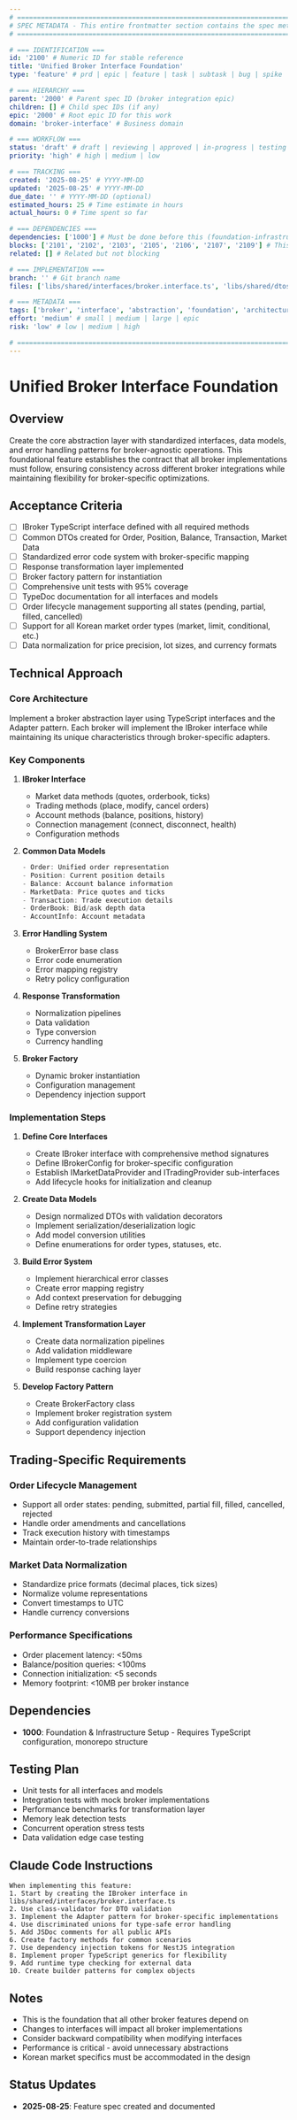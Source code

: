 ```yaml
---
# ============================================================================
# SPEC METADATA - This entire frontmatter section contains the spec metadata
# ============================================================================

# === IDENTIFICATION ===
id: '2100' # Numeric ID for stable reference
title: 'Unified Broker Interface Foundation'
type: 'feature' # prd | epic | feature | task | subtask | bug | spike

# === HIERARCHY ===
parent: '2000' # Parent spec ID (broker integration epic)
children: [] # Child spec IDs (if any)
epic: '2000' # Root epic ID for this work
domain: 'broker-interface' # Business domain

# === WORKFLOW ===
status: 'draft' # draft | reviewing | approved | in-progress | testing | done
priority: 'high' # high | medium | low

# === TRACKING ===
created: '2025-08-25' # YYYY-MM-DD
updated: '2025-08-25' # YYYY-MM-DD
due_date: '' # YYYY-MM-DD (optional)
estimated_hours: 25 # Time estimate in hours
actual_hours: 0 # Time spent so far

# === DEPENDENCIES ===
dependencies: ['1000'] # Must be done before this (foundation-infrastructure)
blocks: ['2101', '2102', '2103', '2105', '2106', '2107', '2109'] # This blocks most other features
related: [] # Related but not blocking

# === IMPLEMENTATION ===
branch: '' # Git branch name
files: ['libs/shared/interfaces/broker.interface.ts', 'libs/shared/dtos/broker/', 'libs/shared/errors/broker-errors.ts'] # Key files to modify

# === METADATA ===
tags: ['broker', 'interface', 'abstraction', 'foundation', 'architecture'] # Searchable tags
effort: 'medium' # small | medium | large | epic
risk: 'low' # low | medium | high

# ============================================================================
---
```


# Unified Broker Interface Foundation

## Overview

Create the core abstraction layer with standardized interfaces, data models, and error handling patterns for broker-agnostic operations. This foundational feature establishes the contract that all broker implementations must follow, ensuring consistency across different broker integrations while maintaining flexibility for broker-specific optimizations.

## Acceptance Criteria

- [ ] IBroker TypeScript interface defined with all required methods
- [ ] Common DTOs created for Order, Position, Balance, Transaction, Market Data
- [ ] Standardized error code system with broker-specific mapping
- [ ] Response transformation layer implemented
- [ ] Broker factory pattern for instantiation
- [ ] Comprehensive unit tests with 95% coverage
- [ ] TypeDoc documentation for all interfaces and models
- [ ] Order lifecycle management supporting all states (pending, partial, filled, cancelled)
- [ ] Support for all Korean market order types (market, limit, conditional, etc.)
- [ ] Data normalization for price precision, lot sizes, and currency formats

## Technical Approach

### Core Architecture

Implement a broker abstraction layer using TypeScript interfaces and the Adapter pattern. Each broker will implement the IBroker interface while maintaining its unique characteristics through broker-specific adapters.

### Key Components

1. **IBroker Interface**
   - Market data methods (quotes, orderbook, ticks)
   - Trading methods (place, modify, cancel orders)
   - Account methods (balance, positions, history)
   - Connection management (connect, disconnect, health)
   - Configuration methods

2. **Common Data Models**
   ```typescript
   - Order: Unified order representation
   - Position: Current position details
   - Balance: Account balance information
   - MarketData: Price quotes and ticks
   - Transaction: Trade execution details
   - OrderBook: Bid/ask depth data
   - AccountInfo: Account metadata
   ```

3. **Error Handling System**
   - BrokerError base class
   - Error code enumeration
   - Error mapping registry
   - Retry policy configuration

4. **Response Transformation**
   - Normalization pipelines
   - Data validation
   - Type conversion
   - Currency handling

5. **Broker Factory**
   - Dynamic broker instantiation
   - Configuration management
   - Dependency injection support

### Implementation Steps

1. **Define Core Interfaces**
   - Create IBroker interface with comprehensive method signatures
   - Define IBrokerConfig for broker-specific configuration
   - Establish IMarketDataProvider and ITradingProvider sub-interfaces
   - Add lifecycle hooks for initialization and cleanup

2. **Create Data Models**
   - Design normalized DTOs with validation decorators
   - Implement serialization/deserialization logic
   - Add model conversion utilities
   - Define enumerations for order types, statuses, etc.

3. **Build Error System**
   - Implement hierarchical error classes
   - Create error mapping registry
   - Add context preservation for debugging
   - Define retry strategies

4. **Implement Transformation Layer**
   - Create data normalization pipelines
   - Add validation middleware
   - Implement type coercion
   - Build response caching layer

5. **Develop Factory Pattern**
   - Create BrokerFactory class
   - Implement broker registration system
   - Add configuration validation
   - Support dependency injection

## Trading-Specific Requirements

### Order Lifecycle Management
- Support all order states: pending, submitted, partial fill, filled, cancelled, rejected
- Handle order amendments and cancellations
- Track execution history with timestamps
- Maintain order-to-trade relationships

### Market Data Normalization
- Standardize price formats (decimal places, tick sizes)
- Normalize volume representations
- Convert timestamps to UTC
- Handle currency conversions

### Performance Specifications
- Order placement latency: <50ms
- Balance/position queries: <100ms
- Connection initialization: <5 seconds
- Memory footprint: <10MB per broker instance

## Dependencies

- **1000**: Foundation & Infrastructure Setup - Requires TypeScript configuration, monorepo structure

## Testing Plan

- Unit tests for all interfaces and models
- Integration tests with mock broker implementations
- Performance benchmarks for transformation layer
- Memory leak detection tests
- Concurrent operation stress tests
- Data validation edge case testing

## Claude Code Instructions

```
When implementing this feature:
1. Start by creating the IBroker interface in libs/shared/interfaces/broker.interface.ts
2. Use class-validator for DTO validation
3. Implement the Adapter pattern for broker-specific implementations
4. Use discriminated unions for type-safe error handling
5. Add JSDoc comments for all public APIs
6. Create factory methods for common scenarios
7. Use dependency injection tokens for NestJS integration
8. Implement proper TypeScript generics for flexibility
9. Add runtime type checking for external data
10. Create builder patterns for complex objects
```

## Notes

- This is the foundation that all other broker features depend on
- Changes to interfaces will impact all broker implementations
- Consider backward compatibility when modifying interfaces
- Performance is critical - avoid unnecessary abstractions
- Korean market specifics must be accommodated in the design

## Status Updates

- **2025-08-25**: Feature spec created and documented